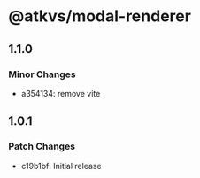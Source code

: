 # @atkvs/modal-renderer

## 1.1.0

### Minor Changes

- a354134: remove vite

## 1.0.1

### Patch Changes

- c19b1bf: Initial release
